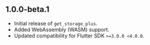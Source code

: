 
## 1.0.0-beta.1
- Initial release of `get_storage_plus`.
- Added WebAssembly (WASM) support.
- Updated compatibility for Flutter SDK `>=3.0.0 <4.0.0`.

